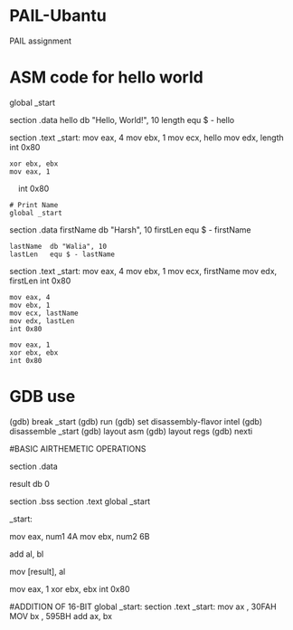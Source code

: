 # PAIL-Ubantu
PAIL assignment
 # ASM code for hello world
 global _start

section .data
    hello db "Hello, World!", 10
    length equ $ - hello

section .text
_start:
    mov eax, 4
    mov ebx, 1
    mov ecx, hello
    mov edx, length
    int 0x80

    xor ebx, ebx
    mov eax, 1
    int 0x80






    # Print Name
    global _start

section .data
    firstName db "Harsh", 10
    firstLen  equ $ - firstName

    lastName  db "Walia", 10
    lastLen   equ $ - lastName

section .text
_start:
    mov eax, 4
    mov ebx, 1
    mov ecx, firstName
    mov edx, firstLen
    int 0x80

    mov eax, 4
    mov ebx, 1
    mov ecx, lastName
    mov edx, lastLen
    int 0x80

    mov eax, 1
    xor ebx, ebx
    int 0x80








# GDB use
(gdb) break _start
(gdb) run
(gdb) set disassembly-flavor intel
(gdb) disassemble _start
(gdb) layout asm
(gdb) layout regs
(gdb) nexti

#BASIC AIRTHEMETIC OPERATIONS

section .data

result db 0 

section .bss
section .text
global _start 

_start:

mov eax, num1 4A
mov ebx, num2 6B


add al, bl 


mov [result], al 


mov eax, 1 
xor ebx, ebx 
int 0x80

#ADDITION OF 16-BIT 
global _start:
section .text
_start:
	mov ax , 30FAH
	MOV bx , 595BH
	add ax, bx
